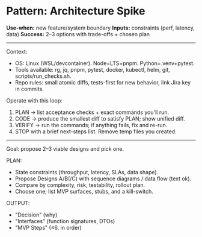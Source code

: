 # Pattern: Architecture Spike

**Use-when:** new feature/system boundary
**Inputs:** constraints (perf, latency, data)
**Success:** 2–3 options with trade-offs + chosen plan

---

Context:
- OS: Linux (WSL/devcontainer). Node=LTS+pnpm. Python=.venv+pytest.
- Tools available: rg, jq, pnpm, pytest, docker, kubectl, helm, git, scripts/run_checks.sh.
- Repo rules: small atomic diffs, tests-first for new behavior, link Jira key in commits.

Operate with this loop:
1) PLAN → list acceptance checks + exact commands you'll run.
2) CODE → produce the smallest diff to satisfy PLAN; show unified diff.
3) VERIFY → run the commands; if anything fails, fix and re-run.
4) STOP with a brief next-steps list. Remove temp files you created.

---

Goal: propose 2–3 viable designs and pick one.

PLAN:
- State constraints (throughput, latency, SLAs, data shape).
- Propose Designs A/B(/C) with sequence diagrams / data flow (text ok).
- Compare by complexity, risk, testability, rollout plan.
- Choose one; list MVP surfaces, stubs, and a kill-switch.

OUTPUT:
- "Decision" (why)
- "Interfaces" (function signatures, DTOs)
- "MVP Steps" (≤6, in order)
